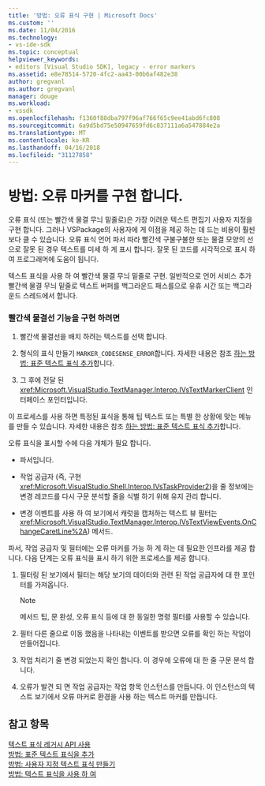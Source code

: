 ```yaml
---
title: '방법: 오류 표식 구현 | Microsoft Docs'
ms.custom: ''
ms.date: 11/04/2016
ms.technology:
- vs-ide-sdk
ms.topic: conceptual
helpviewer_keywords:
- editors [Visual Studio SDK], legacy - error markers
ms.assetid: e8e78514-5720-4fc2-aa43-00b6af482e38
author: gregvanl
ms.author: gregvanl
manager: douge
ms.workload:
- vssdk
ms.openlocfilehash: f1360f88dba797f96af766f65c9ee41abd6fc808
ms.sourcegitcommit: 6a9d5bd75e50947659fd6c837111a6a547884e2a
ms.translationtype: MT
ms.contentlocale: ko-KR
ms.lasthandoff: 04/16/2018
ms.locfileid: "31127858"
---
```

# <a name="how-to-implement-error-markers"></a>방법: 오류 마커를 구현 합니다.
오류 표식 (또는 빨간색 물결 무늬 밑줄로)은 가장 어려운 텍스트 편집기 사용자 지정을 구현 합니다. 그러나 VSPackage의 사용자에 게 이점을 제공 하는 데 드는 비용이 훨씬 보다 클 수 있습니다. 오류 표식 언어 파서 따라 빨간색 구불구불한 또는 물결 모양의 선으로 잘못 된 경우 텍스트를 미세 하 게 표시 합니다. 잘못 된 코드를 시각적으로 표시 하 여 프로그래머에 도움이 됩니다.  
  
 텍스트 표식을 사용 하 여 빨간색 물결 무늬 밑줄로 구현. 일반적으로 언어 서비스 추가 빨간색 물결 무늬 밑줄로 텍스트 버퍼를 백그라운드 패스를으로 유휴 시간 또는 백그라운드 스레드에서 합니다.  
  
### <a name="to-implement-the-red-wavy-underline-feature"></a>빨간색 물결선 기능을 구현 하려면  
  
1.  빨간색 물결선을 배치 하려는 텍스트를 선택 합니다.  
  
2.  형식의 표식 만들기 `MARKER_CODESENSE_ERROR`합니다. 자세한 내용은 참조 [하는 방법: 표준 텍스트 표식 추가](../extensibility/how-to-add-standard-text-markers.md)합니다.  
  
3.  그 후에 전달 된 <xref:Microsoft.VisualStudio.TextManager.Interop.IVsTextMarkerClient> 인터페이스 포인터입니다.  
  
 이 프로세스를 사용 하면 특정된 표식을 통해 팁 텍스트 또는 특별 한 상황에 맞는 메뉴를 만들 수 있습니다. 자세한 내용은 참조 [하는 방법: 표준 텍스트 표식 추가](../extensibility/how-to-add-standard-text-markers.md)합니다.  
  
 오류 표식을 표시할 수에 다음 개체가 필요 합니다.  
  
-   파서입니다.  
  
-   작업 공급자 (즉, 구현 <xref:Microsoft.VisualStudio.Shell.Interop.IVsTaskProvider2>)을 줄 정보에는 변경 레코드를 다시 구문 분석할 줄을 식별 하기 위해 유지 관리 합니다.  
  
-   변경 이벤트를 사용 하 여 보기에서 캐럿을 캡처하는 텍스트 뷰 필터는 <xref:Microsoft.VisualStudio.TextManager.Interop.IVsTextViewEvents.OnChangeCaretLine%2A>) 메서드.  
  
 파서, 작업 공급자 및 필터에는 오류 마커를 가능 하 게 하는 데 필요한 인프라를 제공 합니다. 다음 단계는 오류 표식을 표시 하기 위한 프로세스를 제공 합니다.  
  
1.  필터링 된 보기에서 필터는 해당 보기의 데이터와 관련 된 작업 공급자에 대 한 포인터를 가져옵니다.  
  
    > [!NOTE]
    >  메서드 팁, 문 완성, 오류 표식 등에 대 한 동일한 명령 필터를 사용할 수 있습니다.  
  
2.  필터 다른 줄으로 이동 했음을 나타내는 이벤트를 받으면 오류를 확인 하는 작업이 만들어집니다.  
  
3.  작업 처리기 줄 변경 되었는지 확인 합니다. 이 경우에 오류에 대 한 줄 구문 분석 합니다.  
  
4.  오류가 발견 되 면 작업 공급자는 작업 항목 인스턴스를 만듭니다. 이 인스턴스의 텍스트 보기에서 오류 마커로 환경을 사용 하는 텍스트 마커를 만듭니다.  
  
## <a name="see-also"></a>참고 항목  
 [텍스트 표식 레거시 API 사용](../extensibility/using-text-markers-with-the-legacy-api.md)   
 [방법: 표준 텍스트 표식을 추가](../extensibility/how-to-add-standard-text-markers.md)   
 [방법: 사용자 지정 텍스트 표식 만들기](../extensibility/how-to-create-custom-text-markers.md)   
 [방법: 텍스트 표식을 사용 하 여](../extensibility/how-to-use-text-markers.md)